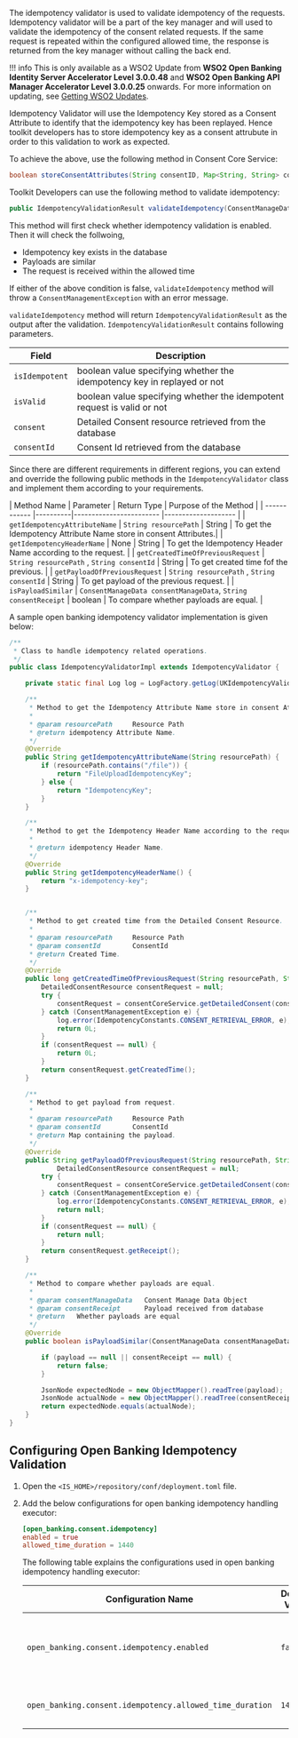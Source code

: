 The idempotency validator is used to validate idempotency of the requests. Idempotency validator will be a part of the key manager and will used to validate the idempotency of the  consent related requests. If the same request is repeated within the configured allowed time, the response is returned from the key manager without calling the back end. 

!!! info
    This is only available as a WSO2 Update from **WSO2 Open Banking Identity Server Accelerator Level 3.0.0.48** and 
    **WSO2 Open Banking API Manager Accelerator Level 3.0.0.25** onwards. For more information on updating, see 
    [Getting WSO2 Updates](../install-and-setup/setting-up-servers.md#getting-wso2-updates).

Idempotency Validator will use the Idempotency Key stored as a Consent Attribute to identify that the idempotency key has been replayed. Hence toolkit developers has to store idempotency key as a consent attrubute in order to this validation to work as expected.

To achieve the above, use the following method in Consent Core Service:
```java
boolean storeConsentAttributes(String consentID, Map<String, String> consentAttributes) throws ConsentManagementException;
```

Toolkit Developers can use the following method to validate idempotency:

```java
public IdempotencyValidationResult validateIdempotency(ConsentManageData consentManageData) throws IdempotencyValidationException
```

This method will first check whether idempotency validation is enabled. Then it will check the follwoing,
- Idempotency key exists in the database 
- Payloads are similar
- The request is received within the allowed time

If either of the above condition is false, `validateIdempotency` method will throw a `ConsentManagementException` with an error message.

`validateIdempotency` method will return `IdempotencyValidationResult` as the output after the validation. `IdempotencyValidationResult` contains following parameters.

| Field | Description |
| ------------- | ----------- |
| `isIdempotent` | boolean value specifying whether the idempotency key in replayed or not |
| `isValid` | boolean value specifying whether the idempotent request is valid or not |
| `consent` | Detailed Consent resource retrieved from the database|
| `consentId` | Consent Id retrieved from the database|

Since there are different requirements in different regions, you can extend and override the following public methods in the `IdempotencyValidator` class and implement them according to your requirements.

 | Method Name  	| Parameter     | 	Return Type 	| Purpose of the Method  |
    | ------------	|----------|------------------------ |--------------------	|
    | `getIdempotencyAttributeName` | `String resourcePath`   | String | To get the Idempotency Attribute Name store in consent Attributes.|
    | `getIdempotencyHeaderName` | None | String | To get the Idempotency Header Name according to the request. |
    | `getCreatedTimeOfPreviousRequest` | `String resourcePath` , `String consentId` | String | To get created time fof the previous. |
    | `getPayloadOfPreviousRequest` | `String resourcePath` , `String consentId` | String | To get payload of the previous request. |
    | `isPayloadSimilar` | `ConsentManageData consentManageData`, `String consentReceipt` | boolean | To compare whether payloads are equal. |

A sample open banking idempotency validator implementation is given below:

```java
/**
 * Class to handle idempotency related operations.
 */
public class IdempotencyValidatorImpl extends IdempotencyValidator {

    private static final Log log = LogFactory.getLog(UKIdempotencyValidator.class);

    /**
     * Method to get the Idempotency Attribute Name store in consent Attributes.
     *
     * @param resourcePath     Resource Path
     * @return idempotency Attribute Name.
     */
    @Override
    public String getIdempotencyAttributeName(String resourcePath) {
        if (resourcePath.contains("/file")) {
            return "FileUploadIdempotencyKey";
        } else {
            return "IdempotencyKey";
        }
    }

    /**
     * Method to get the Idempotency Header Name according to the request.
     *
     * @return idempotency Header Name.
     */
    @Override
    public String getIdempotencyHeaderName() {
        return "x-idempotency-key";
    }


    /**
     * Method to get created time from the Detailed Consent Resource.
     *
     * @param resourcePath     Resource Path
     * @param consentId        ConsentId
     * @return Created Time.
     */
    @Override
    public long getCreatedTimeOfPreviousRequest(String resourcePath, String consentId) {
        DetailedConsentResource consentRequest = null;
        try {
            consentRequest = consentCoreService.getDetailedConsent(consentId);
        } catch (ConsentManagementException e) {
            log.error(IdempotencyConstants.CONSENT_RETRIEVAL_ERROR, e);
            return 0L;
        }
        if (consentRequest == null) {
            return 0L;
        }
        return consentRequest.getCreatedTime();
    }

    /**
     * Method to get payload from request.
     *
     * @param resourcePath     Resource Path
     * @param consentId        ConsentId
     * @return Map containing the payload.
     */
    @Override
    public String getPayloadOfPreviousRequest(String resourcePath, String consentId) {
            DetailedConsentResource consentRequest = null;
        try {
            consentRequest = consentCoreService.getDetailedConsent(consentId);
        } catch (ConsentManagementException e) {
            log.error(IdempotencyConstants.CONSENT_RETRIEVAL_ERROR, e);
            return null;
        }
        if (consentRequest == null) {
            return null;
        }
        return consentRequest.getReceipt();
    }

    /**
     * Method to compare whether payloads are equal.
     *
     * @param consentManageData   Consent Manage Data Object
     * @param consentReceipt      Payload received from database
     * @return   Whether payloads are equal
     */
    @Override
    public boolean isPayloadSimilar(ConsentManageData consentManageData, String consentReceipt) {

        if (payload == null || consentReceipt == null) {
            return false;
        }

        JsonNode expectedNode = new ObjectMapper().readTree(payload);
        JsonNode actualNode = new ObjectMapper().readTree(consentReceipt);
        return expectedNode.equals(actualNode);
    }
}
```

## Configuring Open Banking Idempotency Validation

1. Open the `<IS_HOME>/repository/conf/deployment.toml` file.
3. Add the below configurations for open banking idempotency handling executor:

    ```toml
    [open_banking.consent.idempotency]
    enabled = true
    allowed_time_duration = 1440
    ```

    The following table explains the configurations used in open banking idempotency handling executor:
    
    | Configuration Name  	| Default Value     | Type 				| Description	                                                                                                                                                                            |
    | ------------	|----------|-----------------------------------------------------------------------------------------------------------------------------------------------------------------------------------------|--------------------	|
    | `open_banking.consent.idempotency.enabled` | `false`   | boolean | This enables the idempotency validator. Idempotency validation works only if this is set to `true`. Otherwise, the open banking idempotency validator will be disabled. |
    | `open_banking.consent.idempotency.allowed_time_duration` | `1440` | integer | The idempotency available time for the requests. This is checked in the `isRequestReceivedWithinAllowedTime` method.                                                                    |